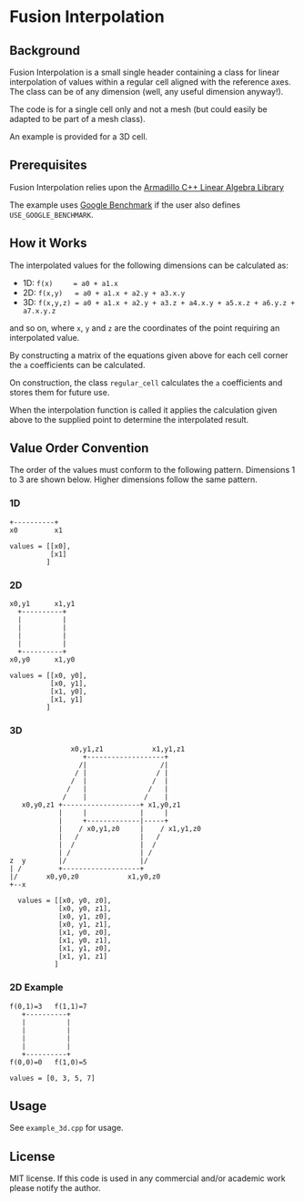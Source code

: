 Fusion Interpolation
====================
 
Background
----------
 
Fusion Interpolation is a small single header containing a class for
linear interpolation of values within a regular cell aligned with the reference
axes.  The class can be of any dimension (well, any useful dimension anyway!).
 
The code is for a single cell only and not a mesh (but could easily be adapted
to be part of a mesh class).
 
An example is provided for a 3D cell.
 
 
Prerequisites
-------------
 
Fusion Interpolation relies upon the
[Armadillo C++ Linear Algebra Library](http://arma.sourceforge.net)
 
The example uses [Google Benchmark](https://github.com/google/benchmark) if
the user also defines `USE_GOOGLE_BENCHMARK`.
 
 
How it Works
------------
 
The interpolated values for the following dimensions can be calculated as:
 
* 1D: `f(x)     = a0 + a1.x`
* 2D: `f(x,y)   = a0 + a1.x + a2.y + a3.x.y`
* 3D: `f(x,y,z) = a0 + a1.x + a2.y + a3.z + a4.x.y + a5.x.z + a6.y.z + a7.x.y.z`
 
and so on, where `x`, `y` and `z` are the coordinates of the point
requiring an interpolated value.
 
By constructing a matrix of the equations given above for each cell corner the
`a` coefficients can be calculated.
 
On construction, the class `regular_cell` calculates the `a` coefficients
and stores them for future use.
 
When the interpolation function is called it applies the calculation given
above to the supplied point to determine the interpolated result.
 
 
Value Order Convention
----------------------
 
The order of the values must conform to the following pattern.  Dimensions 1 to
3 are shown below.  Higher dimensions follow the same pattern.
 
### 1D
 
    +----------+
    x0         x1
    
    values = [[x0],
              [x1]
             ]
 
### 2D
 
    x0,y1      x1,y1
      +----------+
      |          |
      |          |
      |          |
      |          |
      +----------+
    x0,y0      x1,y0
    
    values = [[x0, y0],
              [x0, y1],
              [x1, y0],
              [x1, y1]
             ]
 
### 3D
 
                   x0,y1,z1            x1,y1,z1
                      +-------------------+
                     /|                  /|
                    / |                 / |
                   /  |                /  |
                  /   |               /   |
                 /    |              /    |
       x0,y0,z1 +-------------------+ x1,y0,z1
                |     |             |     |
                |     +-------------|-----+
                |    / x0,y1,z0     |    / x1,y1,z0
                |   /               |   /
                |  /                |  /
                | /                 | /
    z  y        |/                  |/
    | /         +-------------------+
    |/       x0,y0,z0            x1,y0,z0
    +--x
    
      values = [[x0, y0, z0],
                [x0, y0, z1],
                [x0, y1, z0],
                [x0, y1, z1],
                [x1, y0, z0],
                [x1, y0, z1],
                [x1, y1, z0],
                [x1, y1, z1]
               ]
 
 
### 2D Example
 
    f(0,1)=3   f(1,1)=7
       +----------+
       |          |
       |          |
       |          |
       |          |
       +----------+
    f(0,0)=0   f(1,0)=5
    
    values = [0, 3, 5, 7]
 
 
Usage
-----
 
See `example_3d.cpp` for usage.
 
 
License
-------
 
MIT license.  If this code is used in any commercial and/or academic work please
notify the author.
